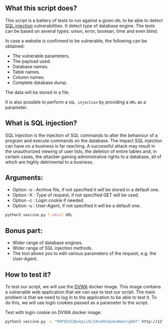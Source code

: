 ## What this script does?
This script is a battery of tests to run against a given `URL` to be able to detect [SQL injection](https://en.wikipedia.org/wiki/SQL_injection) vulnerabilities. It detect type of database engine. The tests can be based on several types: union, error, boolean, time and even blind.

In case a website is confirmed to be vulnerable, the following can be obtained:
- The vulnerable parameters.
- The payload used.
- Database names.
- Table names.
- Column names.
- Complete database dump.

The data will be stored in a file.

It is also possible to perform a `SQL injection` by providing a `URL` as a parameter.

## What is SQL injection?
SQL Injection is the injection of SQL commands to alter the behaviour of a program and execute commands on the database. The impact SQL injection can have on a business is far reaching. A successful attack may result in the unauthorized viewing of user lists, the deletion of entire tables and, in certain cases, the attacker gaining administrative rights to a database, all of which are highly detrimental to a business.

## Arguments:
- Option -o : Archive file, if not specified it will be stored in a default one.
- Option -X : Type of request, if not specified GET will be used.
- Option -c : Login cookie if needed.
- Option -u : User-Agent, if not specified it will be a default one.
```bash
python3 vaccine.py [-oXcu] URL
```

## Bonus part:
- Wider range of database engines.
- Wider range of SQL injection methods.
- The tool allows you to edit various parameters of the request, e.g. the User-Agent.

## How to test it?
To test our script, we will use the [DVWA](https://hub.docker.com/r/vulnerables/web-dvwa) docker image. This image contains a vulnerable web application that we can use to test our script. The main problem is that we need to log in to the application to be able to test it. To do this, we will use login cookies passed as a parameter to the script.

Test with login cookie on DVWA docker image:
```bash
python3 vaccine.py -c "PHPSESSID=hpii9c33hv042qoms0mosrg0d7" http://127.0.0.1/vulnerabilities/sqli/
```
